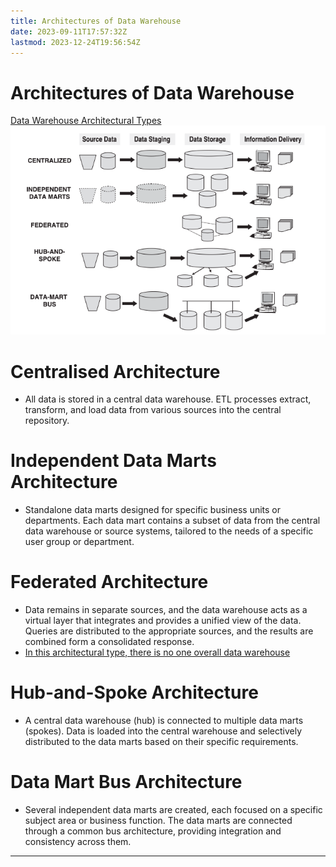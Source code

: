 ```yaml
---
title: Architectures of Data Warehouse
date: 2023-09-11T17:57:32Z
lastmod: 2023-12-24T19:56:54Z
---
```


# Architectures of Data Warehouse

[Data Warehouse Architectural Types](assets/Data%20Warehousing%20Fundamentals%20for%20IT%20Professionals%202nd%20edition-20230914150509-6drb56f.pdf?p=64)  
​![](assets/Data%20Warehousing%20Fundamentals%20for%20IT%20Professionals%202nd%20edition-P64-20230929231710-20230929231710-kl1owt6.png)​

# Centralised Architecture

- All data is stored in a central data warehouse. ETL processes extract, transform, and load data from various sources into the central repository.

# Independent Data Marts Architecture

- Standalone data marts designed for specific business units or departments. Each data mart contains a subset of data from the central data warehouse or source systems, tailored to the needs of a specific user group or department.

# Federated Architecture

* Data remains in separate sources, and the data warehouse acts as a virtual layer that integrates and provides a unified view of the data. Queries are distributed to the appropriate sources, and the results are combined form a consolidated response.
* [In this architectural type, there is no one overall data warehouse](assets/Data%20Warehousing%20Fundamentals%20for%20IT%20Professionals%202nd%20edition-20230914150509-6drb56f.pdf?p=64)

# Hub-and-Spoke Architecture

- A central data warehouse (hub) is connected to multiple data marts (spokes). Data is loaded into the central warehouse and selectively distributed to the data marts based on their specific requirements.

# Data Mart Bus Architecture

* Several independent data marts are created, each focused on a specific subject area or business function. The data marts are connected through a common bus architecture, providing integration and consistency across them.

---
